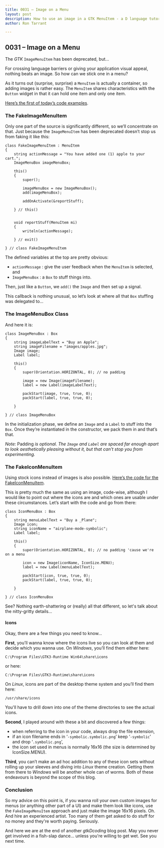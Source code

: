```yaml
---
title: 0031 – Image on a Menu
layout: post
description: How to use an image in a GTK MenuItem - a D language tutorial.
author: Ron Tarrant

---
```


## 0031 – Image on a Menu

The *GTK* `ImageMenuItem` has been deprecated, but…

For crossing language barriers or giving your application visual appeal, nothing beats an image. So how can we stick one in a menu?

As it turns out (surprise, surprise) a `MenuItem` is actually a container, so adding images is rather easy. The `MenuItem` shares characteristics with the `Button` widget in that it can hold one item and only one item.

[Here’s the first of today’s code examples](https://github.com/rontarrant/gtkDcoding/blob/master/012_menus/menu_012_14_fake_image_item.d).

### The FakeImageMenuItem

Only one part of the source is significantly different, so we’ll concentrate on that. Just because the `ImageMenuItem` has been deprecated doesn’t stop us from faking it like this:

	class FakeImageMenuItem : MenuItem
	{
		string actionMessage = "You have added one (1) apple to your cart.";
		ImageMenuBox imageMenuBox;
	   
		this()
		{
			super();
			
			imageMenuBox = new ImageMenuBox();
			add(imageMenuBox);
			
			addOnActivate(&reportStuff);
			
		} // this()
		
		
		void reportStuff(MenuItem mi)
		{
			writeln(actionMessage);
			
		} // exit()
		
	} // class FakeImageMenuItem

The defined variables at the top are pretty obvious:

- `actionMessage` : give the user feedback when the `MenuItem` is selected, and
- `ImageMenuBox` : a `Box` to stuff things into.

Then, just like a `Button`, we `add()` the `Image` and then set up a signal.

This callback is nothing unusual, so let’s look at where all that `Box` stuffing was delegated to…

### The ImageMenuBox Class

And here it is:

	class ImageMenuBox : Box
	{
		string imageLabelText = "Buy an Apple";
		string imageFilename = "images/apples.jpg";
		Image image;
		Label label;
		
		this()
		{
			super(Orientation.HORIZONTAL, 0); // no padding
			
			image = new Image(imageFilename);
			label = new Label(imageLabelText);
	
			packStart(image, true, true, 0);
			packStart(label, true, true, 0);
			
		}
	
	} // class ImageMenuBox

In the initialization phase, we define an `Image` and a `Label` to stuff into the `Box`. Once they’re instantiated in the constructor, we pack them in and that’s that.

*Note:* Padding *is optional. The `Image` and `Label` are spaced far enough apart to look aesthetically pleasing without it, but that can’t stop you from experimenting.*

### The FakeIconMenuItem

Using stock icons instead of images is also possible. [Here’s the code for the FakeIconMenuItem](https://github.com/rontarrant/gtkDcoding/blob/master/012_menus/menu_012_15_fake_icon.d).

This is pretty much the same as using an image, code-wise, although I would like to point out where the icons are and which ones are usable under these circumstances. Let’s start with the code and go from there:

	class IconMenuBox : Box
	{
		string menuLabelText = "Buy a _Plane";
		Image icon;
		string iconName = "airplane-mode-symbolic";
		Label label;	
		
		this()
		{
			super(Orientation.HORIZONTAL, 0); // no padding 'cause we're on a menu
			
			icon = new Image(iconName, IconSize.MENU);
			label = new Label(menuLabelText);
	
			packStart(icon, true, true, 0);
			packStart(label, true, true, 0);
			
		}
	
	} // class IconMenuBox

See? Nothing earth-shattering or (really) all that different, so let's talk about the nitty-gritty details...
  
#### Icons

Okay, there are a few things you need to know…

**First**, you’ll wanna know where the icons live so you can look at them and decide which you wanna use. On *Windows*, you’ll find them either here:

	C:\Program Files\GTK3-Runtime Win64\share\icons

or here:

	C:\Program Files\GTK3-Runtime\share\icons

On *Linux*, icons are part of the desktop theme system and you’ll find them here:

	/usr/share/icons

You'll have to drill down into one of the theme directories to see the actual icons.

**Second**, I played around with these a bit and discovered a few things:

- when referring to the icon in your code, always drop the file extension,
- if an icon filename ends in ‘`-symbolic.symbolic.png`’ keep ‘`-symbolic`’ and drop ‘`.symbolic.png`’,
- the icon set used in menus is normally 16x16 (the size is determined by IconSize.MENU).

**Third**, you can’t make an ad hoc addition to any of these icon sets without rolling up your sleeves and diving into *Linux* theme creation. Getting them from there to *Windows* will be another whole can of worms. Both of these endeavours is beyond the scope of this blog.

### Conclusion

So my advice on this point is, if you wanna roll your own custom images for menus (or anything other part of a UI) and make them look like icons, use the `FakeImageMenuItem` approach and just make the image 16x16 pixels. Oh. And hire an experienced artist. Too many of them get asked to do stuff for no money and they're worth paying. Seriously.

And here we are at the end of another *gtkDcoding* blog post. May you never get involved in a fish-slap dance... unless you're willing to get wet. See you next time.
